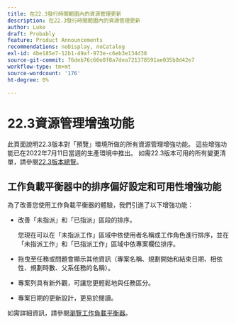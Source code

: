 ```yaml
---
title: 在22.3發行時間範圍內的資源管理更新
description: 在22.3發行時間範圍內的資源管理更新
author: Luke
draft: Probably
feature: Product Announcements
recommendations: noDisplay, noCatalog
exl-id: 4be185e7-12b1-49af-973e-c6eb3e134d38
source-git-commit: 76deb76c66e8f8a7dea721378591ae035b8d42e7
workflow-type: tm+mt
source-wordcount: '176'
ht-degree: 0%

---
```


# 22.3資源管理增強功能

此頁面說明22.3版本對「預覽」環境所做的所有資源管理增強功能。 這些增強功能已在2022年7月11日當週的生產環境中推出。 如需22.3版本可用的所有變更清單，請參閱[22.3版本總覽](../../../product-announcements/product-releases/22.3-release-activity/22-3-release-overview.md)。

## 工作負載平衡器中的排序偏好設定和可用性增強功能

為了改善您使用工作負載平衡器的體驗，我們引進了以下增強功能：

* 改善「未指派」和「已指派」區段的排序。

  您現在可以在「未指派工作」區域中依使用者名稱或工作角色進行排序，並在「未指派工作」和「已指派工作」區域中依專案欄位排序。

* 拖曳至任務或問題會顯示其他資訊（專案名稱、規劃開始和結束日期、相依性、規劃時數、父系任務的名稱）。

* 專案列具有新外觀，可讓您更輕鬆地與任務區分。

* 專案日期的更新設計，更易於閱讀。


如需詳細資訊，請參閱[瀏覽工作負載平衡器](/help/quicksilver/resource-mgmt/workload-balancer/navigate-the-workload-balancer.md)。

